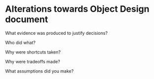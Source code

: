 # Alterations towards Object Design document

What evidence was produced to justify decisions?

Who did what?

Why were shortcuts taken?

Why were tradeoffs made?

What assumptions did you make?